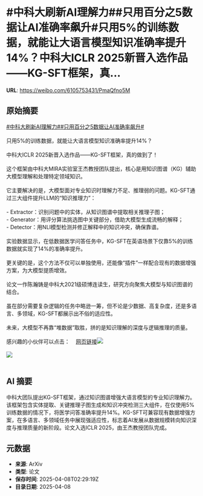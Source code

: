 # #中科大刷新AI理解力##只用百分之5数据让AI准确率飙升#只用5%的训练数据，就能让大语言模型知识准确率提升14%？中科大ICLR 2025新晋入选作品——KG-SFT框架，真...

**URL**: https://weibo.com/6105753431/PmaQfno5M

## 原始摘要

<a href="https://m.weibo.cn/search?containerid=231522type%3D1%26t%3D10%26q%3D%23%E4%B8%AD%E7%A7%91%E5%A4%A7%E5%88%B7%E6%96%B0AI%E7%90%86%E8%A7%A3%E5%8A%9B%23&amp;extparam=%23%E4%B8%AD%E7%A7%91%E5%A4%A7%E5%88%B7%E6%96%B0AI%E7%90%86%E8%A7%A3%E5%8A%9B%23" data-hide=""><span class="surl-text">#中科大刷新AI理解力#</span></a><a href="https://m.weibo.cn/search?containerid=231522type%3D1%26t%3D10%26q%3D%23%E5%8F%AA%E7%94%A8%E7%99%BE%E5%88%86%E4%B9%8B5%E6%95%B0%E6%8D%AE%E8%AE%A9AI%E5%87%86%E7%A1%AE%E7%8E%87%E9%A3%99%E5%8D%87%23&amp;extparam=%23%E5%8F%AA%E7%94%A8%E7%99%BE%E5%88%86%E4%B9%8B5%E6%95%B0%E6%8D%AE%E8%AE%A9AI%E5%87%86%E7%A1%AE%E7%8E%87%E9%A3%99%E5%8D%87%23" data-hide=""><span class="surl-text">#只用百分之5数据让AI准确率飙升#</span></a><br><br>只用5%的训练数据，就能让大语言模型知识准确率提升14%？<br><br>中科大ICLR 2025新晋入选作品——KG-SFT框架，真的做到了！<br><br>这个框架由中科大MIRA实验室王杰教授团队提出，核心是用知识图谱（KG）辅助大模型理解和处理特定领域知识。<br><br>它主要解决的是，大模型面对专业知识时理解力不足、推理弱的问题。KG-SFT通过三大组件提升LLM的“知识推理力”：<br><br>- Extractor：识别问题中的实体，从知识图谱中提取相关推理子图；<br>- Generator：用评分算法挑选图中关键部分，借助大模型生成流畅的解释；<br>- Detector：用NLI模型检测并修正解释中的知识冲突，确保靠谱。<br><br>实验数据显示，在低数据医学问答任务中，KG-SFT在英语场景下仅靠5%的训练数据就实现了14%的准确率提升。<br><br>更关键的是，这个方法不仅可以单独使用，还能像“插件”一样配合现有的数据增强方案，为大模型提质增效。<br><br>论文一作陈瀚铸是中科大2021级硕博连读生，研究方向聚焦大模型与知识图谱的结合。<br><br>虽在部分需要复杂逻辑的任务中略逊一筹，但不论是少数据、高复杂度，还是多语言、多领域，KG-SFT都展示出不俗的适应性。<br><br>未来，大模型不再靠“堆数据”取胜，拼的是知识理解的深度与逻辑推理的质量。<br><br>感兴趣的小伙伴可以点击：<a href="https://weibo.cn/sinaurl?u=https%3A%2F%2Fopenreview.net%2Fpdf%3Fid%3DoMFOKjwaRS" data-hide=""><span class="url-icon"><img style="width: 1rem;height: 1rem" src="https://h5.sinaimg.cn/upload/2015/09/25/3/timeline_card_small_web_default.png" referrerpolicy="no-referrer"></span><span class="surl-text">网页链接</span></a><img style="" src="https://tvax2.sinaimg.cn/large/006Fd7o3gy1i08dn0nsrnj30yv0indrr.jpg" referrerpolicy="no-referrer"><br><br><img style="" src="https://tvax3.sinaimg.cn/large/006Fd7o3gy1i08dn1uaawj30vx0fmwvp.jpg" referrerpolicy="no-referrer"><br><br>

## AI 摘要

中科大团队提出KG-SFT框架，通过知识图谱增强大语言模型的专业知识理解力。该框架包含实体提取、关键推理子图生成和知识冲突检测三大组件，在仅使用5%训练数据的情况下，将医学问答准确率提升14%。KG-SFT可兼容现有数据增强方案，在多语言、多领域任务中展现强适应性，标志着AI发展从数据规模转向知识深度与推理质量的新阶段。论文入选ICLR 2025，由王杰教授团队完成。

## 元数据

- **来源**: ArXiv
- **类型**: 论文
- **保存时间**: 2025-04-08T02:29:19Z
- **目录日期**: 2025-04-08
